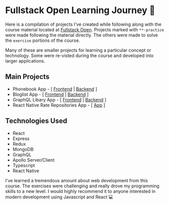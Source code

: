 # Fullstack Open Learning Journey 🚀

Here is a compilation of projects I've created while following along with the course material located at [Fullstack Open](https://https://fullstackopen.com/). Projects marked with `**-practice` were made following the material directly. The others were made to solve the `exercise` portions of the course.

Many of these are smaller projects for learning a particular concept or technology. Some were re-visted during the course and developed into larger applications.

## Main Projects

- Phonebook App - [ [Frontend](https://github.com/fedellen/fullstackopen-learning-journey/tree/master/part2/phonebook) | [Backend](https://github.com/fedellen/fullstackopen-learning-journey/tree/master/part3/phonebook-backend) ]
- Bloglist App - [ [Frontend](https://github.com/fedellen/fullstackopen-learning-journey/tree/master/part5/bloglist-frontend) | [Backend](https://github.com/fedellen/fullstackopen-learning-journey/tree/master/part4/bloglist-backend) ]
- GraphQL Libary App - [ [Frontend](https://github.com/fedellen/fullstackopen-learning-journey/tree/master/part8/graphql-library-frontend) | [Backend](https://github.com/fedellen/fullstackopen-learning-journey/tree/master/part8/graphql-library-backend) ]
- React Native Rate Repositories App - [ [App](https://github.com/fedellen/fullstackopen-learning-journey/tree/master/part10/rate-repositories-app) ]

## Technologies Used

- React
- Express
- Redux
- MongoDB
- GraphQL
- Apollo Server/Client
- Typescript
- React Native

I've learned a tremendous amount about web development from this course. The exercises were challenging and really drove my programming skills to a new level. I would highly recommend it to anyone interested in modern development using Javascript and React 💻

